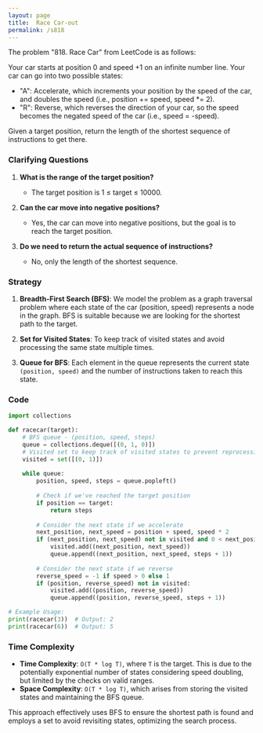 ```yaml
---
layout: page
title:  Race Car-out
permalink: /s818
---
```

The problem "818. Race Car" from LeetCode is as follows:

Your car starts at position 0 and speed +1 on an infinite number line. Your car can go into two possible states:
- "A": Accelerate, which increments your position by the speed of the car, and doubles the speed (i.e., position += speed, speed *= 2).
- "R": Reverse, which reverses the direction of your car, so the speed becomes the negated speed of the car (i.e., speed = -speed).

Given a target position, return the length of the shortest sequence of instructions to get there.

### Clarifying Questions
1. **What is the range of the target position?**
   - The target position is 1 ≤ target ≤ 10000.

2. **Can the car move into negative positions?**
   - Yes, the car can move into negative positions, but the goal is to reach the target position.

3. **Do we need to return the actual sequence of instructions?**
   - No, only the length of the shortest sequence.

### Strategy
1. **Breadth-First Search (BFS)**: We model the problem as a graph traversal problem where each state of the car (position, speed) represents a node in the graph. BFS is suitable because we are looking for the shortest path to the target.

2. **Set for Visited States**: To keep track of visited states and avoid processing the same state multiple times.

3. **Queue for BFS**: Each element in the queue represents the current state `(position, speed)` and the number of instructions taken to reach this state.

### Code
```python
import collections

def racecar(target):
    # BFS queue - (position, speed, steps)
    queue = collections.deque([(0, 1, 0)])
    # Visited set to keep track of visited states to prevent reprocessing
    visited = set([(0, 1)])
    
    while queue:
        position, speed, steps = queue.popleft()
        
        # Check if we've reached the target position
        if position == target:
            return steps
        
        # Consider the next state if we accelerate
        next_position, next_speed = position + speed, speed * 2
        if (next_position, next_speed) not in visited and 0 < next_position < 2 * target:
            visited.add((next_position, next_speed))
            queue.append((next_position, next_speed, steps + 1))
        
        # Consider the next state if we reverse
        reverse_speed = -1 if speed > 0 else 1
        if (position, reverse_speed) not in visited:
            visited.add((position, reverse_speed))
            queue.append((position, reverse_speed, steps + 1))

# Example Usage:
print(racecar(3))  # Output: 2
print(racecar(6))  # Output: 5
```

### Time Complexity
- **Time Complexity**: `O(T * log T)`, where `T` is the target. This is due to the potentially exponential number of states considering speed doubling, but limited by the checks on valid ranges.
- **Space Complexity**: `O(T * log T)`, which arises from storing the visited states and maintaining the BFS queue.

This approach effectively uses BFS to ensure the shortest path is found and employs a set to avoid revisiting states, optimizing the search process.